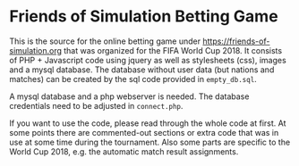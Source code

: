 # Friends of Simulation Betting Game
This is the source for the online betting game under https://friends-of-simulation.org that was organized for the FIFA World Cup 2018. It consists of PHP + Javascript code using jquery as well as stylesheets (css), images and a mysql database. The database without user data (but nations and matches) can be created by the sql code provided in `empty_db.sql`.

A mysql database and a php webserver is needed. The database credentials need to be adjusted in `connect.php`.

If you want to use the code, please read through the whole code at first. At some points there are commented-out sections or extra code that was in use at some time during the tournament. Also some parts are specific to the World Cup 2018, e.g. the automatic match result assignments.


